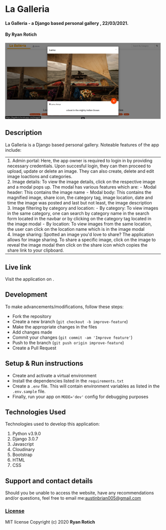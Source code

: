 # La Galleria
#### La Galleria - a Django based personal gallery , 22/03/2021.
#### By Ryan Rotich
<img src="./static/images/landing.png"
     alt="landing"
     style="width=100%;" />
## Description
La Galleria is a Django based personal gallery. 
Noteable features of the app include:
<table>
<tr>
<td>
1. Admin portal:
Here, the app owner is required to login in by providing necessary credentials. Upon succesful login, they can then proceed to upload, update or delete an image. They can also create, delete and edit image loactions and categories.
<br>
2. Image details:
To view the image details, click on the respective image and a modal pops up. The modal has various features which are:
- Modal header: This contains the image name
- Modal body: This contains the magnified image, share icon, the category tag, image location, date and time the image was posted and last but not least, the image description
<br>
3. Image filtering by category and location:
- By category: To view images in the same category, one can search by category name in the search form located in the navbar or by clicking on the category tag located in the image modal
- By location: To view images from the same location, the user can click on the location name which is in the image modal
<br>
4. Image sharing: 
Spotted an image you'd love to share? The application allows for image sharing. To share a specific image, click on the image to reveal the image modal then click on the share icon which copies the share link to your clipboard.
</td>
</tr>
</table> 

## Live link
Visit the application on  .

## Development
To make advancements/modifications, follow these steps:

- Fork the repository
- Create a new branch (`git checkout -b improve-feature`)
- Make the appropriate changes in the files
- Add changes made
- Commit your changes (`git commit -am 'Improve feature'`)
- Push to the branch (`git push origin improve-feature`)
- Create a Pull Request 

## Setup & Run instructions
- Create and activate a virtual environment
- Install the dependencies listed in the `requirements.txt`
- Create a `.env` file. This will contain environment variables as listed in the `.env.sample` file.
- Finally, run your app on `MODE='dev'` config for debugging purposes

## Technologies Used
Technologies used to develop this application:

1. Python v3.9.0
2. Django 3.0.7
3. Javascript
4. Cloudinary
5. Bootstrap
6. HTML 
7. CSS


## Support and contact details

Should you be unable to access the website, have any recommendations and/or questions, feel free to email me:[austinbrian005@gmail.com](mailto:austinbrian005@gmail.com)

### [License](LICENSE)
MIT license
Copyright (c) 2020 **Ryan Rotich**